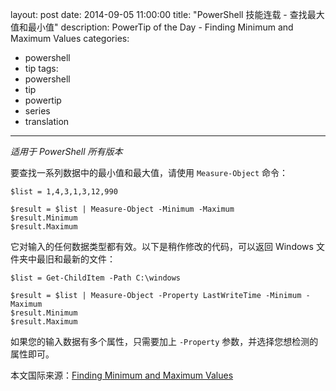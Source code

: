 ﻿layout: post
date: 2014-09-05 11:00:00
title: "PowerShell 技能连载 - 查找最大值和最小值"
description: PowerTip of the Day - Finding Minimum and Maximum Values
categories:
- powershell
- tip
tags:
- powershell
- tip
- powertip
- series
- translation
---
_适用于 PowerShell 所有版本_

要查找一系列数据中的最小值和最大值，请使用 `Measure-Object` 命令：

    $list = 1,4,3,1,3,12,990
    
    $result = $list | Measure-Object -Minimum -Maximum
    $result.Minimum
    $result.Maximum

它对输入的任何数据类型都有效。以下是稍作修改的代码，可以返回 Windows 文件夹中最旧和最新的文件：

    $list = Get-ChildItem -Path C:\windows 
    
    $result = $list | Measure-Object -Property LastWriteTime -Minimum -Maximum
    $result.Minimum
    $result.Maximum
    

如果您的输入数据有多个属性，只需要加上 `-Property` 参数，并选择您想检测的属性即可。

<!--more-->
本文国际来源：[Finding Minimum and Maximum Values](http://community.idera.com/powershell/powertips/b/tips/posts/finding-minimum-and-maximum-values)
